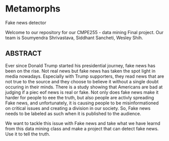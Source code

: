 # Metamorphs
Fake news detector

Welcome to our repository for our CMPE255 - data mining Final project. 
Our team is Soumyendra Shrivastava, Siddhant Sancheti, Wesley Shih. 

ABSTRACT
---

Ever since Donald Trump started his presidential journey, fake news has been on the rise. Not real news but fake news has taken the spot light in media nowadays. Especially with Trump supporters, they read news that are not true to the source and they choose to believe it without a single doubt occuring in their minds. There is a study showing that Americans are bad at judging if a piec eof news is real or fake. Not only does fake news make it harder for people to eee the truth, but also people are activly spreading Fake news, and unfortunately, it is causing people to be misinformationed on critical issues and creating a division in our society. So, Fake news needs to be labeled as such when it is published to the audience.  

We want to tackle this issue with Fake news and take what we have learnd from this data mining class and make a project that can detect fake news. Use it to tell the truth.
